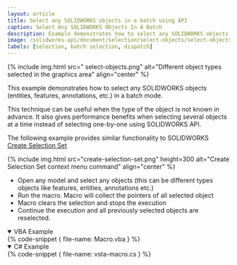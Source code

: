 ```yaml
---
layout: article
title: Select any SOLIDWORKS objects in a batch using API
caption: Select Any SOLIDWORKS Objects In A Batch
description: Example demonstrates how to select any SOLIDWORKS objects (entities, features, annotations, etc.) in a batch mode
image: /solidworks-api/document/selection/select-objects/select-objects.png
labels: [selection, batch selection, dispatch]
---
```

{% include img.html src=" select-objects.png" alt="Different object types selected in the graphics area" align="center" %}

This example demonstrates how to select any SOLIDWORKS objects (entities, features, annotations, etc.) in a batch mode.

This technique can be useful when the type of the object is not known in advance. It also gives performance benefits when selecting several objects at a time instead of selecting one-by-one using SOLIDWORKS API.

The following example provides similar functionality to SOLIDWORKS [Create Selection Set](http://help.solidworks.com/2015/english/whatsnew/t_creating_selection_sets.htm)

{% include img.html src="create-selection-set.png" height=300 alt="Create Selection Set context menu command" align="center" %}

* Open any model and select any objects (this can be different types objects like features, entities, annotations etc.)
* Run the macro. Macro will collect the pointers of all selected object
* Macro clears the selection and stops the execution
* Continue the execution and all previously selected objects are reselected.

<details open>
<summary>VBA Example</summary>
{% code-snippet { file-name: Macro.vba } %}
</details>

<details open>
<summary>C# Example</summary>
{% code-snippet { file-name: vsta-macro.cs } %}
</details>
